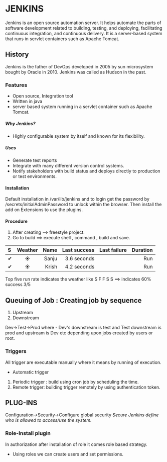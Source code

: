 # JENKINS
Jenkins is an open source automation server. It helps automate the parts of software development related to building, testing, and deploying, facilitating continuous integration, and continuous delivery. It is a server-based system that runs in servlet containers such as Apache Tomcat. 

## History
Jenkins is the father of DevOps developed in 2005 by sun microsystem bought by Oracle in 2010. Jenkins was called as Hudson in the past.
### Features
- Open source, Integration tool
- Written in java
- server based system running in a servlet container such as Apache Tomcat.
##### Why Jenkins?
- Highly configurable system by itself and known for its flexibility.
##### Uses
- Generate test reports 
- Integrate with many different version control systems.
- Notify stakeholders with build status and deploys directly to production or test environments.

#### Installation 
Default installation in /var/lib/jenkins and to login get the password by /secrets/initialAdminPassword to unlock within the browser. Then install the add on Extensions to use the plugins.

#### Procedure 
1. After creating ==> freestyle project.
2. Go to build ==> execute shell , command , build and save.

| S | Weather | Name | Last success | Last failure | Duration |
| :---         |     :---:      |          ---: | ---: | ---:| ---:|
| ✔ |☀︎ |Sanju |3.6 seconds | | Run
| ✔| ☀︎|Krish |4.2 seconds | | Run

Top five run rate indicates the weather like S F F S S ==> indicates 60% success 3/5

## Queuing of Job : Creating job by sequence 
1. Upstream 
2. Downstream 

Dev→Test→Prod where - Dev's downstream is test and Test downstream is prod and upstream is Dev etc depending upon jobs created by users or root.

### Triggers
All trigger are executable manually where it means by running of execution.
- Automatic trigger
1. Periodic trigger : build using cron job by scheduling the time.
2. Remote trigger: building trigger remotely by using authentication token.

## PLUG-INS
Configuration->Security->Configure global security *Secure Jenkins define who is allowed to access/use the system.*

### Role-Install plugin
In authorization after installation of role it comes role based strategy.
- Using roles we can create users and set permissions.


